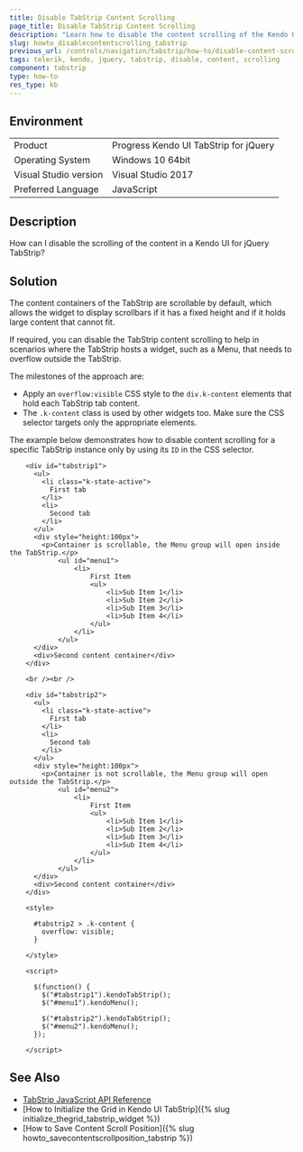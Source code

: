 ```yaml
---
title: Disable TabStrip Content Scrolling
page_title: Disable TabStrip Content Scrolling 
description: "Learn how to disable the content scrolling of the Kendo UI for jQuery TabStrip."
slug: howto_disablecontentscrolling_tabstrip
previous_url: /controls/navigation/tabstrip/how-to/disable-content-scrolling
tags: telerik, kendo, jquery, tabstrip, disable, content, scrolling
component: tabstrip
type: how-to
res_type: kb
---
```


## Environment

<table>
 <tr>
  <td>Product</td>
  <td>Progress Kendo UI TabStrip for jQuery</td>
 </tr>
 <tr>
  <td>Operating System</td>
  <td>Windows 10 64bit</td>
 </tr>
 <tr>
  <td>Visual Studio version</td>
  <td>Visual Studio 2017</td>
 </tr>
 <tr>
  <td>Preferred Language</td>
  <td>JavaScript</td>
 </tr>
</table>

## Description

How can I disable the scrolling of the content in a Kendo UI for jQuery TabStrip?

## Solution

The content containers of the TabStrip are scrollable by default, which allows the widget to display scrollbars if it has a fixed height and if it holds large content that cannot fit. 

If required, you can disable the TabStrip content scrolling to help in scenarios where the TabStrip hosts a widget, such as a Menu, that needs to overflow outside the TabStrip.

The milestones of the approach are:

* Apply an `overflow:visible` CSS style to the `div.k-content` elements that hold each TabStrip tab content.
* The `.k-content` class is used by other widgets too. Make sure the CSS selector targets only the appropriate elements.

The example below demonstrates how to disable content scrolling for a specific TabStrip instance only by using its `ID` in the CSS selector.



```dojo
    <div id="tabstrip1">
      <ul>
        <li class="k-state-active">
          First tab
        </li>
        <li>
          Second tab
        </li>
      </ul>
      <div style="height:100px">
        <p>Container is scrollable, the Menu group will open inside the TabStrip.</p>
            <ul id="menu1">
                <li>
                    First Item
                    <ul>
                        <li>Sub Item 1</li>
                        <li>Sub Item 2</li>
                        <li>Sub Item 3</li>
                        <li>Sub Item 4</li>
                    </ul>
                </li>
            </ul>        
      </div>
      <div>Second content container</div>
    </div>

    <br /><br />

    <div id="tabstrip2">
      <ul>
        <li class="k-state-active">
          First tab
        </li>
        <li>
          Second tab
        </li>
      </ul>
      <div style="height:100px">
        <p>Container is not scrollable, the Menu group will open outside the TabStrip.</p>
            <ul id="menu2">
                <li>
                    First Item
                    <ul>
                        <li>Sub Item 1</li>
                        <li>Sub Item 2</li>
                        <li>Sub Item 3</li>
                        <li>Sub Item 4</li>
                    </ul>
                </li>
            </ul>
      </div>
      <div>Second content container</div>
    </div>

    <style>

      #tabstrip2 > .k-content {
        overflow: visible;
      }

    </style>

    <script>

      $(function() {
        $("#tabstrip1").kendoTabStrip();
        $("#menu1").kendoMenu();

        $("#tabstrip2").kendoTabStrip();
        $("#menu2").kendoMenu();
      });

    </script>
```

## See Also

* [TabStrip JavaScript API Reference](/api/javascript/ui/tabstrip)
* [How to Initialize the Grid in Kendo UI TabStrip]({% slug initialize_thegrid_tabstrip_widget %})
* [How to Save Content Scroll Position]({% slug howto_savecontentscrollposition_tabstrip %})


